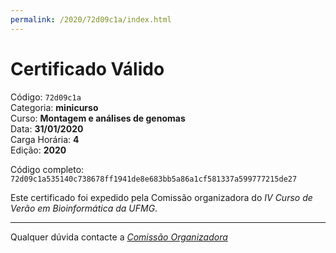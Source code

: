 ```yaml
---
permalink: /2020/72d09c1a/index.html
---
```


# Certificado Válido

Código: `72d09c1a`<br>
Categoria: **minicurso**<br>
Curso: **Montagem e análises de genomas**<br>
Data: **31/01/2020**<br>
Carga Horária: **4**<br>
Edição: **2020**<br>


Código completo: `72d09c1a535140c738678ff1941de8e683bb5a86a1cf581337a599777215de27`


Este certificado foi expedido pela Comissão organizadora do *IV Curso de Verão em Bioinformática da UFMG*.

----

Qualquer dúvida contacte a [_Comissão Organizadora_](<mailto:cursobioinfoufmg@gmail.com$subject=[Certificados]>)


